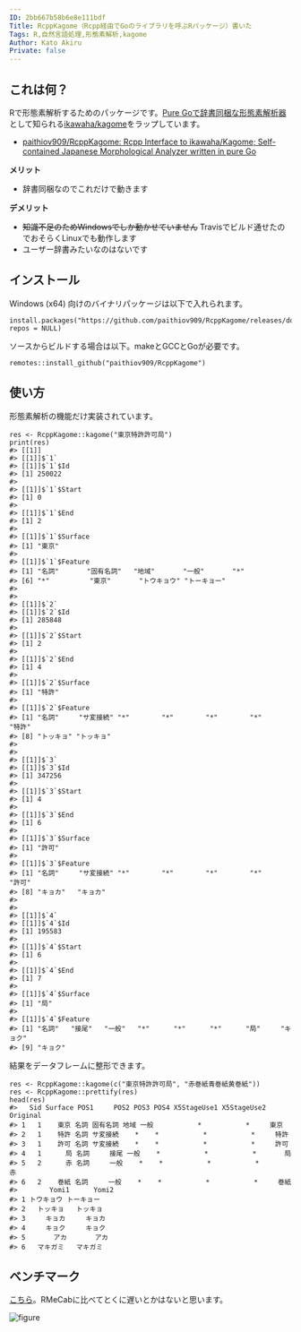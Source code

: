 ```yaml
---
ID: 2bb667b58b6e8e111bdf
Title: RcppKagome（Rcpp経由でGoのライブラリを呼ぶRパッケージ）書いた
Tags: R,自然言語処理,形態素解析,kagome
Author: Kato Akiru
Private: false
---
```


## これは何？

Rで形態素解析するためのパッケージです。[Pure Goで辞書同梱な形態素解析器](https://qiita.com/ikawaha/items/ff27ac03e22b7f36811b)として知られる[ikawaha/kagome](https://github.com/ikawaha/kagome)をラップしています。

- [paithiov909/RcppKagome: Rcpp Interface to ikawaha/Kagome; Self-contained Japanese Morphological Analyzer written in pure Go](https://github.com/paithiov909/RcppKagome)

**メリット**

- 辞書同梱なのでこれだけで動きます

**デメリット**

- ~~知識不足のためWindowsでしか動かせていません~~ Travisでビルド通せたのでおそらくLinuxでも動作します
- ユーザー辞書みたいなのはないです

## インストール

Windows (x64) 向けのバイナリパッケージは以下で入れられます。

```{installation.R}
install.packages("https://github.com/paithiov909/RcppKagome/releases/download/v0.0.0.113/RcppKagome_0.0.0.113.zip", repos = NULL)
```

ソースからビルドする場合は以下。makeとGCCとGoが必要です。

```{fromSource.R}
remotes::install_github("paithiov909/RcppKagome")
```

## 使い方

形態素解析の機能だけ実装されています。

```{usage1.R}
res <- RcppKagome::kagome("東京特許許可局")
print(res)
#> [[1]]
#> [[1]]$`1`
#> [[1]]$`1`$Id
#> [1] 250022
#> 
#> [[1]]$`1`$Start
#> [1] 0
#> 
#> [[1]]$`1`$End
#> [1] 2
#> 
#> [[1]]$`1`$Surface
#> [1] "東京"
#> 
#> [[1]]$`1`$Feature
#> [1] "名詞"       "固有名詞"   "地域"       "一般"       "*"         
#> [6] "*"          "東京"       "トウキョウ" "トーキョー"
#> 
#> 
#> [[1]]$`2`
#> [[1]]$`2`$Id
#> [1] 285848
#> 
#> [[1]]$`2`$Start
#> [1] 2
#> 
#> [[1]]$`2`$End
#> [1] 4
#> 
#> [[1]]$`2`$Surface
#> [1] "特許"
#> 
#> [[1]]$`2`$Feature
#> [1] "名詞"     "サ変接続" "*"        "*"        "*"        "*"        "特許"    
#> [8] "トッキョ" "トッキョ"
#> 
#> 
#> [[1]]$`3`
#> [[1]]$`3`$Id
#> [1] 347256
#> 
#> [[1]]$`3`$Start
#> [1] 4
#> 
#> [[1]]$`3`$End
#> [1] 6
#> 
#> [[1]]$`3`$Surface
#> [1] "許可"
#> 
#> [[1]]$`3`$Feature
#> [1] "名詞"     "サ変接続" "*"        "*"        "*"        "*"        "許可"    
#> [8] "キョカ"   "キョカ"  
#> 
#> 
#> [[1]]$`4`
#> [[1]]$`4`$Id
#> [1] 195583
#> 
#> [[1]]$`4`$Start
#> [1] 6
#> 
#> [[1]]$`4`$End
#> [1] 7
#> 
#> [[1]]$`4`$Surface
#> [1] "局"
#> 
#> [[1]]$`4`$Feature
#> [1] "名詞"   "接尾"   "一般"   "*"      "*"      "*"      "局"     "キョク"
#> [9] "キョク"
```

結果をデータフレームに整形できます。

```{usage2.R}
res <- RcppKagome::kagome(c("東京特許許可局", "赤巻紙青巻紙黄巻紙"))
res <- RcppKagome::prettify(res)
head(res)
#>   Sid Surface POS1     POS2 POS3 POS4 X5StageUse1 X5StageUse2 Original
#> 1   1    東京 名詞 固有名詞 地域 一般           *           *     東京
#> 2   1    特許 名詞 サ変接続    *    *           *           *     特許
#> 3   1    許可 名詞 サ変接続    *    *           *           *     許可
#> 4   1      局 名詞     接尾 一般    *           *           *       局
#> 5   2      赤 名詞     一般    *    *           *           *       赤
#> 6   2    巻紙 名詞     一般    *    *           *           *     巻紙
#>        Yomi1      Yomi2
#> 1 トウキョウ トーキョー
#> 2   トッキョ   トッキョ
#> 3     キョカ     キョカ
#> 4     キョク     キョク
#> 5       アカ       アカ
#> 6   マキガミ   マキガミ
```

## ベンチマーク

[こちら](https://paithiov909.github.io/RcppKagome/articles/benchmark.html)。RMeCabに比べてとくに遅いとかはないと思います。

![figure](https://paithiov909.github.io/RcppKagome/articles/benchmark_files/figure-html/unnamed-chunk-2-1.png)
